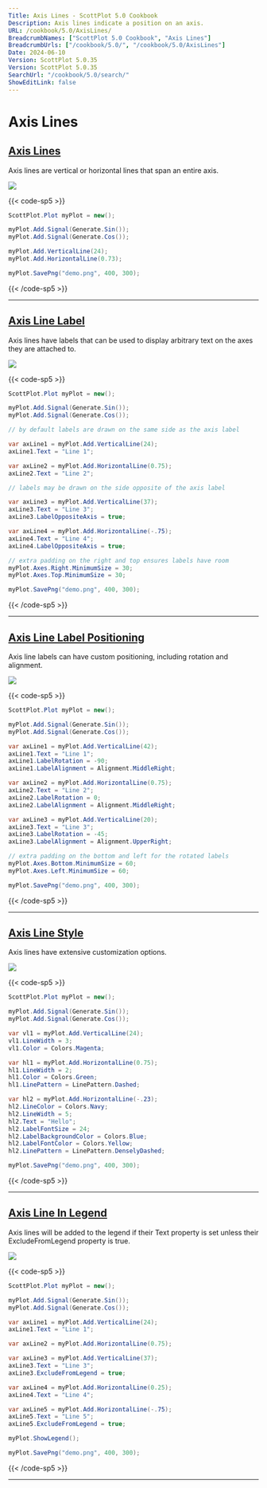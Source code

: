 ```yaml
---
Title: Axis Lines - ScottPlot 5.0 Cookbook
Description: Axis lines indicate a position on an axis.
URL: /cookbook/5.0/AxisLines/
BreadcrumbNames: ["ScottPlot 5.0 Cookbook", "Axis Lines"]
BreadcrumbUrls: ["/cookbook/5.0/", "/cookbook/5.0/AxisLines"]
Date: 2024-06-10
Version: ScottPlot 5.0.35
Version: ScottPlot 5.0.35
SearchUrl: "/cookbook/5.0/search/"
ShowEditLink: false
---
```


# Axis Lines


<h2><a href='/cookbook/5.0/AxisLines/AxisLineQuickstart'>Axis Lines</a></h2>

Axis lines are vertical or horizontal lines that span an entire axis.

[![](/cookbook/5.0/images/AxisLineQuickstart.png?240610190353)](/cookbook/5.0/images/AxisLineQuickstart.png?240610190353)

{{< code-sp5 >}}

```cs
ScottPlot.Plot myPlot = new();

myPlot.Add.Signal(Generate.Sin());
myPlot.Add.Signal(Generate.Cos());

myPlot.Add.VerticalLine(24);
myPlot.Add.HorizontalLine(0.73);

myPlot.SavePng("demo.png", 400, 300);

```

{{< /code-sp5 >}}

<hr class='my-5 invisible'>


<h2><a href='/cookbook/5.0/AxisLines/AxisLineLabel'>Axis Line Label</a></h2>

Axis lines have labels that can be used to display arbitrary text on the axes they are attached to.

[![](/cookbook/5.0/images/AxisLineLabel.png?240610190353)](/cookbook/5.0/images/AxisLineLabel.png?240610190353)

{{< code-sp5 >}}

```cs
ScottPlot.Plot myPlot = new();

myPlot.Add.Signal(Generate.Sin());
myPlot.Add.Signal(Generate.Cos());

// by default labels are drawn on the same side as the axis label

var axLine1 = myPlot.Add.VerticalLine(24);
axLine1.Text = "Line 1";

var axLine2 = myPlot.Add.HorizontalLine(0.75);
axLine2.Text = "Line 2";

// labels may be drawn on the side opposite of the axis label

var axLine3 = myPlot.Add.VerticalLine(37);
axLine3.Text = "Line 3";
axLine3.LabelOppositeAxis = true;

var axLine4 = myPlot.Add.HorizontalLine(-.75);
axLine4.Text = "Line 4";
axLine4.LabelOppositeAxis = true;

// extra padding on the right and top ensures labels have room
myPlot.Axes.Right.MinimumSize = 30;
myPlot.Axes.Top.MinimumSize = 30;

myPlot.SavePng("demo.png", 400, 300);

```

{{< /code-sp5 >}}

<hr class='my-5 invisible'>


<h2><a href='/cookbook/5.0/AxisLines/AxisLineLabelPositioning'>Axis Line Label Positioning</a></h2>

Axis line labels can have custom positioning, including rotation and alignment.

[![](/cookbook/5.0/images/AxisLineLabelPositioning.png?240610190353)](/cookbook/5.0/images/AxisLineLabelPositioning.png?240610190353)

{{< code-sp5 >}}

```cs
ScottPlot.Plot myPlot = new();

myPlot.Add.Signal(Generate.Sin());
myPlot.Add.Signal(Generate.Cos());

var axLine1 = myPlot.Add.VerticalLine(42);
axLine1.Text = "Line 1";
axLine1.LabelRotation = -90;
axLine1.LabelAlignment = Alignment.MiddleRight;

var axLine2 = myPlot.Add.HorizontalLine(0.75);
axLine2.Text = "Line 2";
axLine2.LabelRotation = 0;
axLine2.LabelAlignment = Alignment.MiddleRight;

var axLine3 = myPlot.Add.VerticalLine(20);
axLine3.Text = "Line 3";
axLine3.LabelRotation = -45;
axLine3.LabelAlignment = Alignment.UpperRight;

// extra padding on the bottom and left for the rotated labels
myPlot.Axes.Bottom.MinimumSize = 60;
myPlot.Axes.Left.MinimumSize = 60;

myPlot.SavePng("demo.png", 400, 300);

```

{{< /code-sp5 >}}

<hr class='my-5 invisible'>


<h2><a href='/cookbook/5.0/AxisLines/AxisLineStyle'>Axis Line Style</a></h2>

Axis lines have extensive customization options.

[![](/cookbook/5.0/images/AxisLineStyle.png?240610190353)](/cookbook/5.0/images/AxisLineStyle.png?240610190353)

{{< code-sp5 >}}

```cs
ScottPlot.Plot myPlot = new();

myPlot.Add.Signal(Generate.Sin());
myPlot.Add.Signal(Generate.Cos());

var vl1 = myPlot.Add.VerticalLine(24);
vl1.LineWidth = 3;
vl1.Color = Colors.Magenta;

var hl1 = myPlot.Add.HorizontalLine(0.75);
hl1.LineWidth = 2;
hl1.Color = Colors.Green;
hl1.LinePattern = LinePattern.Dashed;

var hl2 = myPlot.Add.HorizontalLine(-.23);
hl2.LineColor = Colors.Navy;
hl2.LineWidth = 5;
hl2.Text = "Hello";
hl2.LabelFontSize = 24;
hl2.LabelBackgroundColor = Colors.Blue;
hl2.LabelFontColor = Colors.Yellow;
hl2.LinePattern = LinePattern.DenselyDashed;

myPlot.SavePng("demo.png", 400, 300);

```

{{< /code-sp5 >}}

<hr class='my-5 invisible'>


<h2><a href='/cookbook/5.0/AxisLines/AxisLineInLegend'>Axis Line In Legend</a></h2>

Axis lines will be added to the legend if their Text property is set unless their ExcludeFromLegend property is true.

[![](/cookbook/5.0/images/AxisLineInLegend.png?240610190353)](/cookbook/5.0/images/AxisLineInLegend.png?240610190353)

{{< code-sp5 >}}

```cs
ScottPlot.Plot myPlot = new();

myPlot.Add.Signal(Generate.Sin());
myPlot.Add.Signal(Generate.Cos());

var axLine1 = myPlot.Add.VerticalLine(24);
axLine1.Text = "Line 1";

var axLine2 = myPlot.Add.HorizontalLine(0.75);

var axLine3 = myPlot.Add.VerticalLine(37);
axLine3.Text = "Line 3";
axLine3.ExcludeFromLegend = true;

var axLine4 = myPlot.Add.HorizontalLine(0.25);
axLine4.Text = "Line 4";

var axLine5 = myPlot.Add.HorizontalLine(-.75);
axLine5.Text = "Line 5";
axLine5.ExcludeFromLegend = true;

myPlot.ShowLegend();

myPlot.SavePng("demo.png", 400, 300);

```

{{< /code-sp5 >}}

<hr class='my-5 invisible'>

